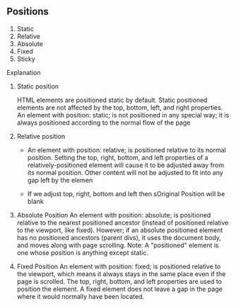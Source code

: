 ## Positions

1. Static
2. Relative
3. Absolute
4. Fixed
5. Sticky

Explanation

1. Static position

   HTML elements are positioned static by default.
   Static positioned elements are not affected by the top, bottom, left, and right properties.
   An element with position: static; is not positioned in any special way; it is always positioned according
   to the normal flow of the page

2. Relative position

   - An element with position: relative; is positioned relative to its normal position.
     Setting the top, right, bottom, and left properties of a relatively-positioned element will cause it to
     be adjusted away from its normal position. Other content will not be adjusted to fit into any gap
     left by the elemen

   - If we adjust top, right, bottom and left then sOriginal Position will be blank 

3. Absolute Position
   An element with position: absolute; is positioned relative to the nearest positioned ancestor (instead of
   positioned relative to the viewport, like fixed).
   However; if an absolute positioned element has no positioned ancestors (parent divs), it uses the document body, and moves
   along with page scrolling.
   Note: A "positioned" element is one whose position is anything except static.

4. Fixed Position
   An element with position: fixed; is positioned relative to the viewport, which means it always stays in the same
   place even if the page is scrolled. The top, right, bottom, and left properties are used to position the element.
   A fixed element does not leave a gap in the page where it would normally have been located.
